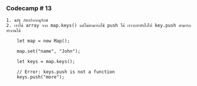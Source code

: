 ### Codecamp # 13

    1. ชลัฐ ภัทรกิจจานุรักษ์
    2. เราได้ array จาก map.keys() แต่ไม่สามารถใช้ push ได้ เราจะทำยังไงให้ key.push สามารถทำงานได้

        let map = new Map();

        map.set("name", "John");

        let keys = map.keys();

        // Error: keys.push is not a function
        keys.push("more");
